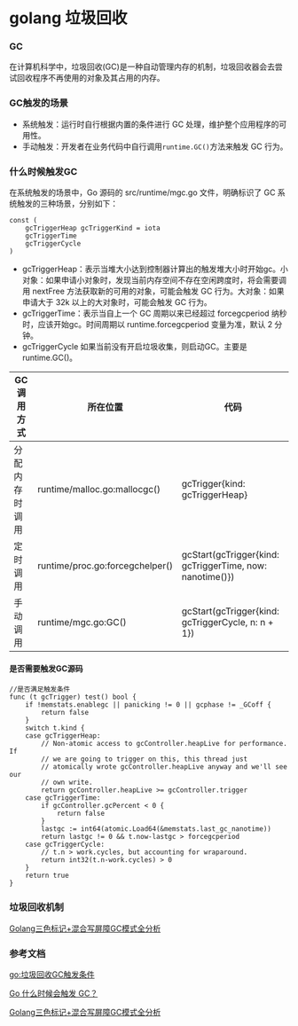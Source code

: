 # golang 垃圾回收

### GC

在计算机科学中，垃圾回收(GC)是一种自动管理内存的机制，垃圾回收器会去尝试回收程序不再使用的对象及其占用的内存。

### GC触发的场景

- 系统触发：运行时自行根据内置的条件进行 GC 处理，维护整个应用程序的可用性。
- 手动触发：开发者在业务代码中自行调用`runtime.GC()`方法来触发 GC 行为。

### 什么时候触发GC

在系统触发的场景中，Go 源码的 src/runtime/mgc.go 文件，明确标识了 GC 系统触发的三种场景，分别如下：

```golang
const (
	gcTriggerHeap gcTriggerKind = iota
	gcTriggerTime
	gcTriggerCycle
)
```

- gcTriggerHeap：表示当堆大小达到控制器计算出的触发堆大小时开始gc。小对象：如果申请小对象时，发现当前内存空间不存在空闲跨度时，将会需要调用 nextFree 方法获取新的可用的对象，可能会触发 GC 行为。大对象：如果申请大于 32k 以上的大对象时，可能会触发 GC 行为。
- gcTriggerTime：表示当自上一个 GC 周期以来已经超过 forcegcperiod 纳秒时，应该开始gc。时间周期以 runtime.forcegcperiod 变量为准，默认 2 分钟。
-  gcTriggerCycle 如果当前没有开启垃圾收集，则启动GC。主要是 runtime.GC()。

| GC调用方式     | 所在位置                        | 代码                                                     |
| -------------- | ------------------------------- | -------------------------------------------------------- |
| 分配内存时调用 | runtime/malloc.go:mallocgc()    | gcTrigger{kind: gcTriggerHeap}                           |
| 定时调用       | runtime/proc.go:forcegchelper() | gcStart(gcTrigger{kind: gcTriggerTime, now: nanotime()}) |
| 手动调用       | runtime/mgc.go:GC()             | gcStart(gcTrigger{kind: gcTriggerCycle, n: n + 1})       |

#### 是否需要触发GC源码

```golang
//是否满足触发条件
func (t gcTrigger) test() bool {
	if !memstats.enablegc || panicking != 0 || gcphase != _GCoff {
		return false
	}
	switch t.kind {
	case gcTriggerHeap:
		// Non-atomic access to gcController.heapLive for performance. If
		// we are going to trigger on this, this thread just
		// atomically wrote gcController.heapLive anyway and we'll see our
		// own write.
		return gcController.heapLive >= gcController.trigger
	case gcTriggerTime:
		if gcController.gcPercent < 0 {
			return false
		}
		lastgc := int64(atomic.Load64(&memstats.last_gc_nanotime))
		return lastgc != 0 && t.now-lastgc > forcegcperiod
	case gcTriggerCycle:
		// t.n > work.cycles, but accounting for wraparound.
		return int32(t.n-work.cycles) > 0
	}
	return true
}
```

### 垃圾回收机制

[Golang三色标记+混合写屏障GC模式全分析](https://www.kancloud.cn/aceld/golang/1958308)

### 参考文档

[go:垃圾回收GC触发条件](https://blog.csdn.net/zoeou/article/details/104089630/)

[Go 什么时候会触发 GC？](http://www.zzvips.com/article/195472.html)

[Golang三色标记+混合写屏障GC模式全分析](https://www.kancloud.cn/aceld/golang/1958308)